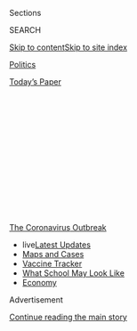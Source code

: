 <div id="app">

<div>

<div>

<div>

<div class="NYTAppHideMasthead css-1q2w90k e1suatyy0">

<div class="section css-ui9rw0 e1suatyy2">

<div class="css-eph4ug er09x8g0">

<div class="css-6n7j50">

</div>

<span class="css-1dv1kvn">Sections</span>

<div class="css-10488qs">

<span class="css-1dv1kvn">SEARCH</span>

</div>

[Skip to content](#site-content)[Skip to site
index](#site-index)

</div>

<div id="masthead-section-label" class="css-1wr3we4 eaxe0e00">

[Politics](https://www.nytimes.com/section/politics)

</div>

<div class="css-10698na e1huz5gh0">

</div>

</div>

<div id="masthead-bar-one" class="section hasLinks css-15hmgas e1csuq9d3">

<div class="css-uqyvli e1csuq9d0">

</div>

<div class="css-1uqjmks e1csuq9d1">

</div>

<div class="css-9e9ivx">

[](https://myaccount.nytimes.com/auth/login?response_type=cookie&client_id=vi)

</div>

<div class="css-1bvtpon e1csuq9d2">

[Today’s
Paper](https://www.nytimes.com/section/todayspaper)

</div>

</div>

</div>

</div>

<div data-aria-hidden="false">

<div id="site-content" data-role="main">

<div>

<div class="css-1aor85t" style="opacity:0.000000001;z-index:-1;visibility:hidden">

<div class="css-1hqnpie">

<div class="css-epjblv">

<span class="css-17xtcya">[Politics](/section/politics)</span><span class="css-x15j1o">|</span><span class="css-fwqvlz">Russia
Is Trying to Steal Virus Vaccine Data, Western Nations
Say</span>

</div>

<div class="css-k008qs">

<div class="css-1iwv8en">

<span class="css-18z7m18"></span>

<div>

</div>

</div>

<span class="css-1n6z4y">https://nyti.ms/2Wsbe4n</span>

<div class="css-1705lsu">

<div class="css-4xjgmj">

<div class="css-4skfbu" data-role="toolbar" data-aria-label="Social Media Share buttons, Save button, and Comments Panel with current comment count" data-testid="share-tools">

  - 
  - 
  - 
  - 
    
    <div class="css-6n7j50">
    
    </div>

  - 

</div>

</div>

</div>

</div>

</div>

</div>

<div id="NYT_TOP_BANNER_REGION" class="css-13pd83m">

<div>

<div id="styln-prism-menu-1592847958612" class="section interactive-content interactive-size-medium css-1edisqu">

<div class="css-17ih8de interactive-body">

<div id="scroll-container" class="css-1gj85ro">

[<span class="styln-title-wrap"><span class="css-1pje3qr">The
Coronavirus</span><span class="css-1pje3qr">
Outbreak</span></span>](https://www.nytimes.com/news-event/coronavirus?action=click&pgtype=Article&state=default&region=TOP_BANNER&context=storylines_menu)

  - <span class="css-kqxiym" data-emphasize="true">live</span>[Latest
    Updates](https://www.nytimes.com/2020/08/02/world/coronavirus-updates.html?action=click&pgtype=Article&state=default&region=TOP_BANNER&context=storylines_menu)
  - [Maps and
    Cases](https://www.nytimes.com/interactive/2020/us/coronavirus-us-cases.html?action=click&pgtype=Article&state=default&region=TOP_BANNER&context=storylines_menu)
  - [Vaccine
    Tracker](https://www.nytimes.com/interactive/2020/science/coronavirus-vaccine-tracker.html?action=click&pgtype=Article&state=default&region=TOP_BANNER&context=storylines_menu)
  - [What School May Look
    Like](https://www.nytimes.com/interactive/2020/07/29/us/schools-reopening-coronavirus.html?action=click&pgtype=Article&state=default&region=TOP_BANNER&context=storylines_menu)
  - [Economy](https://www.nytimes.com/live/2020/07/31/business/stock-market-today-coronavirus?action=click&pgtype=Article&state=default&region=TOP_BANNER&context=storylines_menu)

</div>

</div>

</div>

</div>

</div>

<div id="top-wrapper" class="css-1sy8kpn">

<div id="top-slug" class="css-l9onyx">

Advertisement

</div>

[Continue reading the main
story](#after-top)

<div class="ad top-wrapper" style="text-align:center;height:100%;display:block;min-height:250px">

<div id="top" class="place-ad" data-position="top" data-size-key="top">

</div>

</div>

<div id="after-top">

</div>

</div>

<div>

<div id="sponsor-wrapper" class="css-1hyfx7x">

<div id="sponsor-slug" class="css-19vbshk">

Supported by

</div>

[Continue reading the main
story](#after-sponsor)

<div id="sponsor" class="ad sponsor-wrapper" style="text-align:center;height:100%;display:block">

</div>

<div id="after-sponsor">

</div>

</div>

<div class="css-186x18t">

</div>

<div class="css-1vkm6nb ehdk2mb0">

# Russia Is Trying to Steal Virus Vaccine Data, Western Nations Say

</div>

The hackers have been targeting British, Canadian and American
organizations racing to create coronavirus vaccines.

<div class="css-79elbk" data-testid="photoviewer-wrapper">

<div class="css-z3e15g" data-testid="photoviewer-wrapper-hidden">

</div>

<div class="css-1a48zt4 ehw59r15" data-testid="photoviewer-children">

![<span class="css-16f3y1r e13ogyst0" data-aria-hidden="true">A
scientist preparing samples last month during research and development
trials for a vaccine against the coronavirus at a laboratory in St.
Petersburg,
Russia.</span><span class="css-cnj6d5 e1z0qqy90" itemprop="copyrightHolder"><span class="css-1ly73wi e1tej78p0">Credit...</span><span><span>Anton
Vaganov/Reuters</span></span></span>](https://static01.nyt.com/images/2020/07/16/us/politics/16dc-intel/merlin_173444058_24505b78-df60-451b-8bfe-bd08c11f5724-articleLarge.jpg?quality=75&auto=webp&disable=upscale)

</div>

</div>

<div class="css-18e8msd">

<div class="css-vp77d3 epjyd6m0">

<div class="css-hus3qt ey68jwv0" data-aria-hidden="true">

[![Julian E.
Barnes](https://static01.nyt.com/images/2019/12/13/reader-center/author-julian-barnes/author-julian-barnes-thumbLarge.png
"Julian E. Barnes")](https://www.nytimes.com/by/julian-e-barnes)

</div>

<div class="css-1baulvz">

By [<span class="css-1baulvz last-byline" itemprop="name">Julian E.
Barnes</span>](https://www.nytimes.com/by/julian-e-barnes)

</div>

</div>

  - 
    
    <div class="css-ld3wwf e16638kd2">
    
    Published July 16, 2020Updated July 28,
    2020
    
    </div>

  - 
    
    <div class="css-4xjgmj">
    
    <div class="css-pvvomx" data-role="toolbar" data-aria-label="Social Media Share buttons, Save button, and Comments Panel with current comment count" data-testid="share-tools">
    
      - 
      - 
      - 
      - 
        
        <div class="css-6n7j50">
        
        </div>
    
      - 
    
    </div>
    
    </div>

</div>

</div>

<div class="section meteredContent css-1r7ky0e" name="articleBody" itemprop="articleBody">

<div class="css-1fanzo5 StoryBodyCompanionColumn">

<div class="css-53u6y8">

WASHINGTON —
[Russian](https://www.nytimes.com/2020/07/28/us/politics/russia-disinformation-coronavirus.html)
hackers are attempting to steal [coronavirus
vaccine](https://www.nytimes.com/2020/07/28/us/politics/russia-disinformation-coronavirus.html)
research, the American, British and Canadian governments said Thursday,
accusing the Kremlin of opening a new front in its spy battles with the
West amid the worldwide competition to contain the pandemic.

The National Security Agency said that a hacking group implicated in the
2016 break-ins into Democratic Party servers has been trying to steal
intelligence on [vaccines from universities, companies and other health
care
organizations](https://www.nytimes.com/interactive/2020/science/coronavirus-vaccine-tracker.html).
The group, associated with Russian intelligence and known as both APT29
and Cozy Bear, has sought to exploit the chaos created by the
[coronavirus pandemic](https://www.nytimes.com/news-event/coronavirus),
officials said.

American intelligence officials said the Russians were aiming to steal
research to develop their own vaccine more quickly, not to sabotage
other countries’ efforts. There was likely little immediate damage to
global public health, cybersecurity experts said.

The Russian espionage nevertheless signals a new kind of competition
between Moscow and Washington akin to Cold War spies stealing
technological secrets during the space race generations ago.

</div>

</div>

<div class="css-1fanzo5 StoryBodyCompanionColumn">

<div class="css-53u6y8">

The Russian hackers have targeted British, Canadian and American
organizations using malware and sending fraudulent emails to try to
trick their employees into turning over passwords and other security
credentials, all in an effort to gain access to the vaccine research as
well as information about medical supply chains.

The accusations against Russia were also the latest example of an
increasing willingness in recent months by the United States and its
closest intelligence allies to publicly accuse foreign adversaries of
breaches and cyberattacks. The American government has previously warned
about efforts [by China and
Iran](https://www.nytimes.com/2020/05/10/us/politics/coronavirus-china-cyber-hacking.html)
to steal vaccine research.

Attributing such attacks, however, is imprecise, an ambiguity that
Moscow takes advantage of in denying responsibility, as it did Thursday.

Still, government officials, as well as outside experts, expressed
strong confidence that Cozy Bear, controlled by Russia’s elite S.V.R.
intelligence agency, was responsible for the attempted intrusions into
the virus vaccine research.

“We condemn these despicable attacks against those doing vital work to
combat the coronavirus pandemic,” said Paul Chichester, the director of
operations for Britain’s National Cyber Security Center.

</div>

</div>

<div class="css-1fanzo5 StoryBodyCompanionColumn">

<div class="css-53u6y8">

The head of the center, Ciaran Martin, [told NBC
News](https://www.nbcnews.com/news/world/russia-attempting-steal-coronavirus-vaccine-research-u-s-u-k-n1234021)
that the cyberattacks were first detected in February and that no
evidence had emerged that data was
stolen.

<div id="NYT_MAIN_CONTENT_1_REGION" class="css-9tf9ac">

<div>

<div id="styln-covid-updates-world" class="section interactive-content interactive-size-medium css-1ftcdic">

<div class="css-17ih8de interactive-body">

<div id="styln-briefing-block" data-asset-id="QXJ0aWNsZTpueXQ6Ly9hcnRpY2xlLzhiMjRmNTQ0LWVhMmUtNTlmNC1hMDZiLTM0YWI3YTlmN2E4YQ==">

<div class="briefing-block-header-section">

# [Latest Updates: Global Coronavirus Outbreak](https://www.nytimes.com/2020/08/01/world/coronavirus-covid-19.html?action=click&pgtype=Article&state=default&region=MAIN_CONTENT_1&context=storylines_live_updates)

<div class="briefing-block-ts">

Updated 2020-08-02T17:52:35.962Z

</div>

</div>

  - [The U.S. reels as July cases more than double the total of any
    other
    month.](https://www.nytimes.com/2020/08/01/world/coronavirus-covid-19.html?action=click&pgtype=Article&state=default&region=MAIN_CONTENT_1&context=storylines_live_updates#link-34047410)
  - [Top U.S. officials work to break an impasse over the federal
    jobless
    benefit.](https://www.nytimes.com/2020/08/01/world/coronavirus-covid-19.html?action=click&pgtype=Article&state=default&region=MAIN_CONTENT_1&context=storylines_live_updates#link-780ec966)
  - [Its outbreak untamed, Melbourne goes into even greater
    lockdown.](https://www.nytimes.com/2020/08/01/world/coronavirus-covid-19.html?action=click&pgtype=Article&state=default&region=MAIN_CONTENT_1&context=storylines_live_updates#link-2bc8948)

<div class="briefing-block-footer">

<div class="briefing-block-footer-meta">

[See more
updates](https://www.nytimes.com/2020/08/01/world/coronavirus-covid-19.html?action=click&pgtype=Article&state=default&region=MAIN_CONTENT_1&context=storylines_live_updates)

</div>

<div class="briefing-block-briefinglinks">

<span>More live coverage:</span>
[Markets](https://www.nytimes.com/live/2020/07/31/business/stock-market-today-coronavirus?action=click&pgtype=Article&state=default&region=MAIN_CONTENT_1&context=storylines_live_updates)

</div>

</div>

</div>

</div>

</div>

</div>

</div>

Government officials would not identify victims of the hackings. But the
primary target of the attacks appeared to be Oxford University in
Britain and the British-Swedish pharmaceutical company AstraZeneca,
which have been jointly working on a vaccine, said Robert Hannigan, the
former head of G.C.H.Q., the British intelligence agency.

Oxford scientists said on Thursday that they had noticed a surprising
resemblance between their vaccine approach and the work that Russian
scientists had reported.

Though Russia could be seeking to steal the vaccine data to bolster its
own research, it could also be trying to avoid relying on Western
countries for any eventual coronavirus vaccine.

While AstraZeneca has announced it will make the Oxford vaccine
available at cost, governments and philanthropies have paid huge sums to
the company to secure their place in line, even without any guarantee it
will work. The United States has said it will pay up to [$1.2 billion to
AstraZeneca](https://www.nytimes.com/2020/05/21/health/coronavirus-vaccine-astrazeneca.html)
to fund a clinical trial and secure 300 million doses. Russia could find
itself near the back of the line if the vaccine proves successful.

“Russia clearly doesn’t want to disrupt vaccine production, but they
don’t want to be dependent on the U.S. or the U.K. for production and
discovery of the vaccine,” said Mr. Hannigan, now an executive at the
BlueVoyant cybersecurity firm. “It not impossible to think Kremlin pride
is such that they don’t want that to happen.”

An intense international race is underway to develop a vaccine for the
coronavirus that has already [killed 580,000
people](https://www.nytimes.com/interactive/2020/world/coronavirus-maps.html)
and upended daily life around the world. More than [155
vaccines](https://www.nytimes.com/interactive/2020/science/coronavirus-vaccine-tracker.html)
are under development, including 23 being tested on humans.

</div>

</div>

<div class="css-1fanzo5 StoryBodyCompanionColumn">

<div class="css-53u6y8">

Some vaccines work by altering another common virus to mimic the
coronavirus to prompt an immune response without making people sick. The
research by Oxford and AstraZeneca is based on one such pathogen, a
chimpanzee adenovirus. Russia’s Ministry of Health is trying to use two
other adenoviruses but is not as far along in its testing as the Oxford
researchers are.

Some officials suggested the Russian attacks have not been hugely
successful but were widespread enough to warrant a coordinated
international warning.

Across the globe, intelligence services have stepped up their focus on
information surrounding the virus. The F.B.I. director, Christopher A.
Wray, accused China last week of [“working to compromise American health
care
organizations”](https://www.fbi.gov/news/speeches/the-threat-posed-by-the-chinese-government-and-the-chinese-communist-party-to-the-economic-and-national-security-of-the-united-states)
conducting Covid-19 research.

“Russia is not alone,” said John Hultquist, the senior director of
intelligence analysis at FireEye, a Silicon Valley cybersecurity firm.
“A lot of people are in this game even if they haven’t been called out
yet. The whole pandemic is absolutely riddled with spies.”

Chinese government hackers have long focused on stealing intellectual
property and technology. Russia has aimed much of its recent
cyberespionage, like election interference, at weakening geopolitical
rivals and strengthening its hand.

“China is more well known for theft through hacking than Russia, which
is of course better now for using hacks for disruption and chaos,” said
[Laura
Rosenberger](https://securingdemocracy.gmfus.org/author/laura-rosenberger/),
a former Obama administration official who now leads the [Alliance for
Securing Democracy.](https://securingdemocracy.gmfus.org/) “But there’s
no question that whoever gets to a vaccine first thinks they will have
geopolitical advantage, and that’s something I’d expect Russia to want.”

Still, a Russian intrusion could inadvertently damage some vaccine data
and additional security protocols to protect from future cyberattacks
could impose a burden on researchers. Private firms are more at risk
than the public, said Mike Chapple, a former National Security Agency
computer scientist who teaches cybersecurity at the University of Notre
Dame.

</div>

</div>

<div class="css-1fanzo5 StoryBodyCompanionColumn">

<div class="css-53u6y8">

“The potential harm here is limited to commercial harm, to companies
that are devoting a lot of their own resources into developing a vaccine
in hopes it will be financially rewarding down the road,” he said.

The Kremlin mocked the announcements Thursday, and Russian officials
said they did not know who could have hacked the companies or research
centers in Britain. One Russian official said the accusation was an
attempt to discredit Moscow’s own work on a
vaccine.

<div id="NYT_MAIN_CONTENT_3_REGION" class="css-9tf9ac">

<div>

<div id="styln-prism-freeform-1594220623585" class="section interactive-content interactive-size-medium css-1ftcdic">

<div class="css-17ih8de interactive-body">

<div id="prism-freeform-block-62021" class="css-19mumt8" data-role="complementary" data-storyline="The Coronavirus Outbreak" data-truncated="true" tabindex="0">

<div class="css-a8d9oz">

<div class="css-eb027h">

[](https://www.nytimes.com/news-event/coronavirus?action=click&pgtype=Article&state=default&region=MAIN_CONTENT_3&context=storylines_faq)

### The Coronavirus Outbreak ›

#### Frequently Asked Questions

Updated July 27, 2020

  - #### Should I refinance my mortgage?
    
      - [It could be a good
        idea,](https://www.nytimes.com/article/coronavirus-money-unemployment.html?action=click&pgtype=Article&state=default&region=MAIN_CONTENT_3&context=storylines_faq)
        because mortgage rates have [never been
        lower.](https://www.nytimes.com/2020/07/16/business/mortgage-rates-below-3-percent.html?action=click&pgtype=Article&state=default&region=MAIN_CONTENT_3&context=storylines_faq)
        Refinancing requests have pushed mortgage applications to some
        of the highest levels since 2008, so be prepared to get in line.
        But defaults are also up, so if you’re thinking about buying a
        home, be aware that some lenders have tightened their standards.

  - #### What is school going to look like in September?
    
      - It is unlikely that many schools will return to a normal
        schedule this fall, requiring the grind of [online
        learning](https://www.nytimes.com/2020/06/05/us/coronavirus-education-lost-learning.html?action=click&pgtype=Article&state=default&region=MAIN_CONTENT_3&context=storylines_faq),
        [makeshift child
        care](https://www.nytimes.com/2020/05/29/us/coronavirus-child-care-centers.html?action=click&pgtype=Article&state=default&region=MAIN_CONTENT_3&context=storylines_faq)
        and [stunted
        workdays](https://www.nytimes.com/2020/06/03/business/economy/coronavirus-working-women.html?action=click&pgtype=Article&state=default&region=MAIN_CONTENT_3&context=storylines_faq)
        to continue. California’s two largest public school districts —
        Los Angeles and San Diego — said on July 13, that [instruction
        will be remote-only in the
        fall](https://www.nytimes.com/2020/07/13/us/lausd-san-diego-school-reopening.html?action=click&pgtype=Article&state=default&region=MAIN_CONTENT_3&context=storylines_faq),
        citing concerns that surging coronavirus infections in their
        areas pose too dire a risk for students and teachers. Together,
        the two districts enroll some 825,000 students. They are the
        largest in the country so far to abandon plans for even a
        partial physical return to classrooms when they reopen in
        August. For other districts, the solution won’t be an
        all-or-nothing approach. [Many
        systems](https://bioethics.jhu.edu/research-and-outreach/projects/eschool-initiative/school-policy-tracker/),
        including the nation’s largest, New York City, are devising
        [hybrid
        plans](https://www.nytimes.com/2020/06/26/us/coronavirus-schools-reopen-fall.html?action=click&pgtype=Article&state=default&region=MAIN_CONTENT_3&context=storylines_faq)
        that involve spending some days in classrooms and other days
        online. There’s no national policy on this yet, so check with
        your municipal school system regularly to see what is happening
        in your community.

  - #### Is the coronavirus airborne?
    
      - The coronavirus [can stay aloft for hours in tiny droplets in
        stagnant
        air](https://www.nytimes.com/2020/07/04/health/239-experts-with-one-big-claim-the-coronavirus-is-airborne.html?action=click&pgtype=Article&state=default&region=MAIN_CONTENT_3&context=storylines_faq),
        infecting people as they inhale, mounting scientific evidence
        suggests. This risk is highest in crowded indoor spaces with
        poor ventilation, and may help explain super-spreading events
        reported in meatpacking plants, churches and restaurants. [It’s
        unclear how often the virus is
        spread](https://www.nytimes.com/2020/07/06/health/coronavirus-airborne-aerosols.html?action=click&pgtype=Article&state=default&region=MAIN_CONTENT_3&context=storylines_faq)
        via these tiny droplets, or aerosols, compared with larger
        droplets that are expelled when a sick person coughs or sneezes,
        or transmitted through contact with contaminated surfaces, said
        Linsey Marr, an aerosol expert at Virginia Tech. Aerosols are
        released even when a person without symptoms exhales, talks or
        sings, according to Dr. Marr and more than 200 other experts,
        who [have outlined the evidence in an open letter to the World
        Health
        Organization](https://academic.oup.com/cid/article/doi/10.1093/cid/ciaa939/5867798).

  - #### What are the symptoms of coronavirus?
    
      - Common symptoms [include fever, a dry cough, fatigue and
        difficulty breathing or shortness of
        breath.](https://www.nytimes.com/article/symptoms-coronavirus.html?action=click&pgtype=Article&state=default&region=MAIN_CONTENT_3&context=storylines_faq)
        Some of these symptoms overlap with those of the flu, making
        detection difficult, but runny noses and stuffy sinuses are less
        common. [The C.D.C. has
        also](https://www.nytimes.com/2020/04/27/health/coronavirus-symptoms-cdc.html?action=click&pgtype=Article&state=default&region=MAIN_CONTENT_3&context=storylines_faq)
        added chills, muscle pain, sore throat, headache and a new loss
        of the sense of taste or smell as symptoms to look out for. Most
        people fall ill five to seven days after exposure, but symptoms
        may appear in as few as two days or as many as 14 days.

  - #### Does asymptomatic transmission of Covid-19 happen?
    
      - So far, the evidence seems to show it does. A widely cited
        [paper](https://www.nature.com/articles/s41591-020-0869-5)
        published in April suggests that people are most infectious
        about two days before the onset of coronavirus symptoms and
        estimated that 44 percent of new infections were a result of
        transmission from people who were not yet showing symptoms.
        Recently, a top expert at the World Health Organization stated
        that transmission of the coronavirus by people who did not have
        symptoms was “very rare,” [but she later walked back that
        statement.](https://www.nytimes.com/2020/06/09/world/coronavirus-updates.html?action=click&pgtype=Article&state=default&region=MAIN_CONTENT_3&context=storylines_faq#link-1f302e21)

<div id="styln-survey-component-62021" class="styln-survey-component" data-surveyname="faq" data-surveystoryline="coronavirus">

</div>

</div>

<div class="css-6mllg9">

</div>

<div class="css-pmm6ed">

<span class="css-5gimkt"></span>

</div>

</div>

</div>

</div>

</div>

</div>

</div>

Dmitri S. Peskov, the spokesman for President Vladimir V. Putin of
Russia, told reporters that the accusations were unacceptable. “Russia
has nothing to do with these attempts,” he said.

Cozy Bear is one of the highest-profile, and most successful, hacking
groups associated with the Russian government. It was implicated
alongside the group Fancy Bear in the [2016 hacking of the Democratic
National
Committee](https://www.nytimes.com/2018/07/13/us/politics/mueller-indictment-russian-intelligence-hacking.html).
Though Cozy Bear is believed [to have breached the committee’s
computers](https://www.nytimes.com/2019/01/18/technology/dnc-russian-hacking.html),
it played no known role in releasing stolen Democratic emails.

Cozy Bear “has a long history of targeting governmental, diplomatic,
think tank, health care and energy organizations for intelligence gain,
so we encourage everyone to take this threat seriously,” said Anne
Neuberger, the National Security Agency’s cybersecurity director.

The malware used by Cozy Bear to steal the vaccine research included
code known as “WellMess” and “WellMail.” The Russian group has not
previously used that malware, according to British officials.

But American experts say the tactics used in trying to obtain access to
the vaccine data bear all the hallmarks of Russian intelligence
officials. And American officials said they were confident in
attributing the attacks to the Russian hacking group.

</div>

</div>

<div class="css-1fanzo5 StoryBodyCompanionColumn">

<div class="css-53u6y8">

The American, British and Canadian governments said Cozy Bear used
[recently publicized weak spots in computer
networks](https://media.defense.gov/2020/Jul/16/2002457639/-1/-1/0/NCSC_APT29_ADVISORY-QUAD-OFFICIAL-20200709-1810.PDF)
to get a foothold. If organizations do not immediately patch a
vulnerability that a software company has identified, their networks can
be exposed to hacks.

Once Cozy Bear hackers exploit those gaps to gain entry to a computer
system, they create legitimate credentials to maintain access even after
the hole is patched.

While the various Russian hacking groups often share similar targets,
they are run by different intelligence agencies for different purposes.

Hackers with Cozy Bear are after information but do not generally
release it publicly, according to government and outside experts. Fancy
Bear, which works for Russian military intelligence and is also known as
APT28, will often publicize the information it steals.

Cozy Bear’s ties are to the S.V.R., the Russian equivalent of the
C.I.A., according to current and former officials. Unlike other Russian
hackers, Cozy Bears operations are sophisticated, stealthy and hard to
detect.

“Their job is quiet, old-fashioned intelligence collection,” said Mr.
Hultquist, the cybersecurity analyst.

Reporting was contributed by Nicole Perlroth from San Francisco, David
D. Kirkpatrick and Stephen Castle from London, Andrew Higgins from
Moscow, and Charlie Savage from Washington.

</div>

</div>

<div>

</div>

</div>

<div>

</div>

<div>

</div>

<div>

</div>

<div>

<div id="bottom-wrapper" class="css-1ede5it">

<div id="bottom-slug" class="css-l9onyx">

Advertisement

</div>

[Continue reading the main
story](#after-bottom)

<div id="bottom" class="ad bottom-wrapper" style="text-align:center;height:100%;display:block;min-height:90px">

</div>

<div id="after-bottom">

</div>

</div>

</div>

</div>

</div>

## Site Index

<div>

</div>

## Site Information Navigation

  - [© <span>2020</span> <span>The New York Times
    Company</span>](https://help.nytimes.com/hc/en-us/articles/115014792127-Copyright-notice)

<!-- end list -->

  - [NYTCo](https://www.nytco.com/)
  - [Contact
    Us](https://help.nytimes.com/hc/en-us/articles/115015385887-Contact-Us)
  - [Work with us](https://www.nytco.com/careers/)
  - [Advertise](https://nytmediakit.com/)
  - [T Brand Studio](http://www.tbrandstudio.com/)
  - [Your Ad
    Choices](https://www.nytimes.com/privacy/cookie-policy#how-do-i-manage-trackers)
  - [Privacy](https://www.nytimes.com/privacy)
  - [Terms of
    Service](https://help.nytimes.com/hc/en-us/articles/115014893428-Terms-of-service)
  - [Terms of
    Sale](https://help.nytimes.com/hc/en-us/articles/115014893968-Terms-of-sale)
  - [Site
    Map](https://spiderbites.nytimes.com)
  - [Help](https://help.nytimes.com/hc/en-us)
  - [Subscriptions](https://www.nytimes.com/subscription?campaignId=37WXW)

</div>

</div>

</div>

</div>
